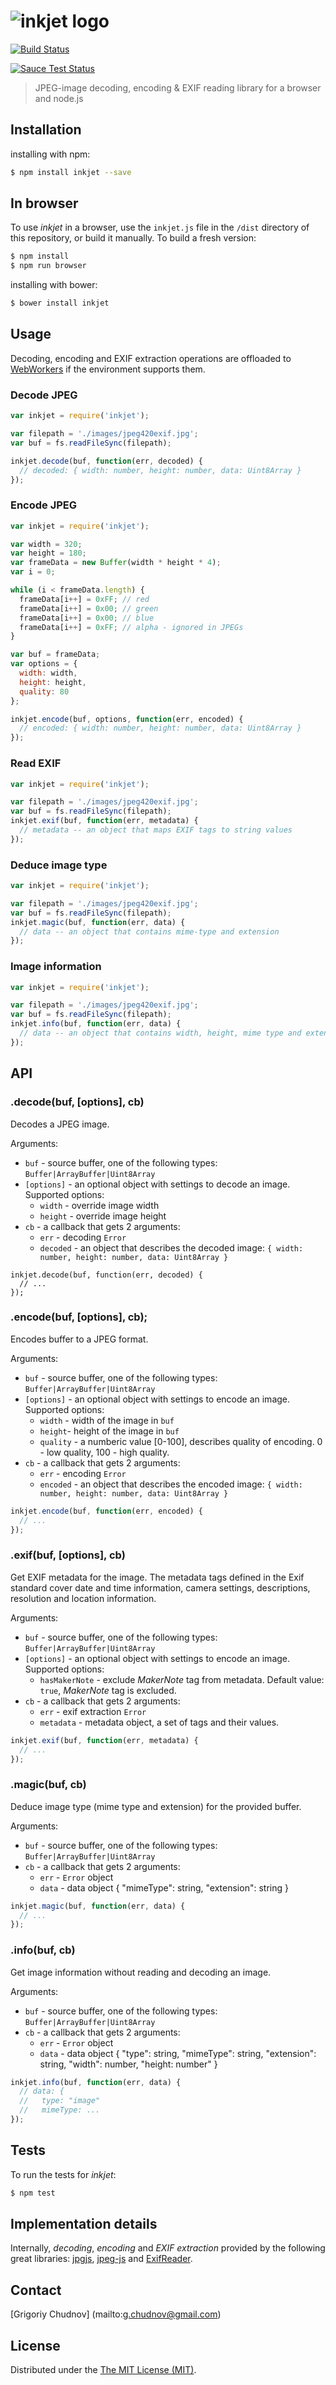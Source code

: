 # ![inkjet logo](http://i.imgur.com/tOd3r4M.png)

[![Build Status](https://travis-ci.org/gchudnov/inkjet.svg)](https://travis-ci.org/gchudnov/inkjet)

[![Sauce Test Status](https://saucelabs.com/browser-matrix/inkjet.svg)](https://saucelabs.com/u/inkjet)


> JPEG-image decoding, encoding & EXIF reading library for a browser and node.js

## Installation

installing with npm:
```bash
$ npm install inkjet --save
```

## In browser

To use _inkjet_ in a browser, use the `inkjet.js` file in the `/dist` directory of this repository, or build it manually. To build a fresh version:

```bash
$ npm install
$ npm run browser
```

installing with bower:
```bash
$ bower install inkjet
```

## Usage
Decoding, encoding and EXIF extraction operations are offloaded to [WebWorkers](https://developer.mozilla.org/en-US/docs/Web/API/Web_Workers_API/Using_web_workers) if the environment supports them.

### Decode JPEG
```javascript
var inkjet = require('inkjet');

var filepath = './images/jpeg420exif.jpg';
var buf = fs.readFileSync(filepath);

inkjet.decode(buf, function(err, decoded) {
  // decoded: { width: number, height: number, data: Uint8Array }
});
```

### Encode JPEG
```javascript
var inkjet = require('inkjet');

var width = 320;
var height = 180;
var frameData = new Buffer(width * height * 4);
var i = 0;

while (i < frameData.length) {
  frameData[i++] = 0xFF; // red
  frameData[i++] = 0x00; // green
  frameData[i++] = 0x00; // blue
  frameData[i++] = 0xFF; // alpha - ignored in JPEGs
}

var buf = frameData;
var options = {
  width: width,
  height: height,
  quality: 80
};

inkjet.encode(buf, options, function(err, encoded) {
  // encoded: { width: number, height: number, data: Uint8Array }
});
```

### Read EXIF
```javascript
var inkjet = require('inkjet');

var filepath = './images/jpeg420exif.jpg';
var buf = fs.readFileSync(filepath);
inkjet.exif(buf, function(err, metadata) {
  // metadata -- an object that maps EXIF tags to string values
});
```

### Deduce image type
```javascript
var inkjet = require('inkjet');

var filepath = './images/jpeg420exif.jpg';
var buf = fs.readFileSync(filepath);
inkjet.magic(buf, function(err, data) {
  // data -- an object that contains mime-type and extension
});
```

### Image information
```javascript
var inkjet = require('inkjet');

var filepath = './images/jpeg420exif.jpg';
var buf = fs.readFileSync(filepath);
inkjet.info(buf, function(err, data) {
  // data -- an object that contains width, height, mime type and extension data
});
```

## API

### .decode(buf, [options], cb)
Decodes a JPEG image.

Arguments:
* `buf` - source buffer, one of the following types: `Buffer|ArrayBuffer|Uint8Array`
* `[options]` - an optional object with settings to decode an image. Supported options:
  * `width` - override image width
  * `height` - override image height
* `cb` - a callback that gets 2 arguments:
  * `err` - decoding `Error`
  * `decoded` - an object that describes the decoded image: `{ width: number, height: number, data: Uint8Array }`

```javsscript
inkjet.decode(buf, function(err, decoded) {
  // ...
});
```

### .encode(buf, [options], cb);
Encodes buffer to a JPEG format.

Arguments:
* `buf` - source buffer, one of the following types: `Buffer|ArrayBuffer|Uint8Array`
* `[options]` - an optional object with settings to encode an image. Supported options:
  * `width` - width of the image in `buf`
  * `height`- height of the image in `buf`
  * `quality` - a numberic value [0-100], describes quality of encoding. 0 - low quality, 100 - high quality.
* `cb` - a callback that gets 2 arguments:
  * `err` - encoding `Error`
  * `encoded` - an object that describes the encoded image: `{ width: number, height: number, data: Uint8Array }`

```javascript
inkjet.encode(buf, function(err, encoded) {
  // ...
});
```

### .exif(buf, [options], cb)
Get EXIF metadata for the image. The metadata tags defined in the Exif standard cover date and time information, camera settings, descriptions, resolution and  location information.

Arguments:
* `buf` - source buffer, one of the following types: `Buffer|ArrayBuffer|Uint8Array`
* `[options]` - an optional object with settings to encode an image. Supported options:
  * `hasMakerNote` - exclude *MakerNote* tag from metadata. Default value: `true`, *MakerNote* tag is excluded.
* `cb` - a callback that gets 2 arguments:
  * `err` - exif extraction `Error`
  * `metadata` - metadata object, a set of tags and their values.

```javascript
inkjet.exif(buf, function(err, metadata) {
  // ...
});
```

### .magic(buf, cb)
Deduce image type (mime type and extension) for the provided buffer.

Arguments:
* `buf` - source buffer, one of the following types: `Buffer|ArrayBuffer|Uint8Array`
* `cb` - a callback that gets 2 arguments:
  * `err` - `Error` object
  * `data` - data object { "mimeType": string, "extension": string }

```javascript
inkjet.magic(buf, function(err, data) {
  // ...
});
```

### .info(buf, cb)
Get image information without reading and decoding an image.

Arguments:
* `buf` - source buffer, one of the following types: `Buffer|ArrayBuffer|Uint8Array`
* `cb` - a callback that gets 2 arguments:
  * `err` - `Error` object
  * `data` - data object { "type": string, "mimeType": string, "extension": string, "width": number, "height: number" }

```javascript
inkjet.info(buf, function(err, data) {
  // data: {
  //   type: "image"
  //   mimeType: ...
});
```

## Tests

To run the tests for _inkjet_:
```bash
$ npm test
```

## Implementation details
Internally, *decoding*, *encoding* and *EXIF extraction* provided by the following great libraries: [jpgjs](https://github.com/notmasteryet/jpgjs), [jpeg-js](https://github.com/eugeneware/jpeg-js) and [ExifReader](https://github.com/mattiasw/ExifReader).

## Contact

[Grigoriy Chudnov] (mailto:g.chudnov@gmail.com)


## License

Distributed under the [The MIT License (MIT)](https://github.com/gchudnov/inkjet/blob/master/LICENSE).
